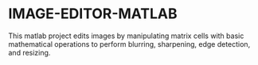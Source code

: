 # IMAGE-EDITOR-MATLAB
This matlab project edits images  by manipulating matrix cells with basic mathematical operations to perform blurring, sharpening, edge detection, and resizing.
